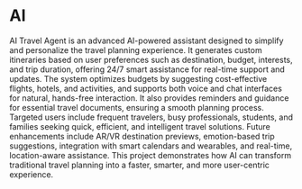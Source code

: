 # **AI**

AI Travel Agent is an advanced AI-powered assistant designed to simplify and personalize the travel planning experience. It generates custom itineraries based on user preferences such as destination, budget, interests, and trip duration, offering 24/7 smart assistance for real-time support and updates. The system optimizes budgets by suggesting cost-effective flights, hotels, and activities, and supports both voice and chat interfaces for natural, hands-free interaction. It also provides reminders and guidance for essential travel documents, ensuring a smooth planning process. Targeted users include frequent travelers, busy professionals, students, and families seeking quick, efficient, and intelligent travel solutions. Future enhancements include AR/VR destination previews, emotion-based trip suggestions, integration with smart calendars and wearables, and real-time, location-aware assistance. This project demonstrates how AI can transform traditional travel planning into a faster, smarter, and more user-centric experience.
